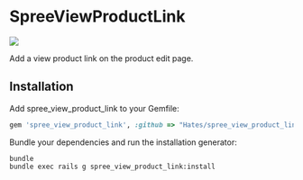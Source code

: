 # SpreeViewProductLink

![](http://dl.dropbox.com/u/582291/Screenshots/6p67.png)

Add a view product link on the product edit page.

## Installation

Add spree_view_product_link to your Gemfile:

```ruby
gem 'spree_view_product_link', :github => "Hates/spree_view_product_link"
```

Bundle your dependencies and run the installation generator:

```shell
bundle
bundle exec rails g spree_view_product_link:install
```

